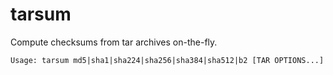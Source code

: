 # tarsum

Compute checksums from tar archives on-the-fly.

```
Usage: tarsum md5|sha1|sha224|sha256|sha384|sha512|b2 [TAR OPTIONS...]
```
